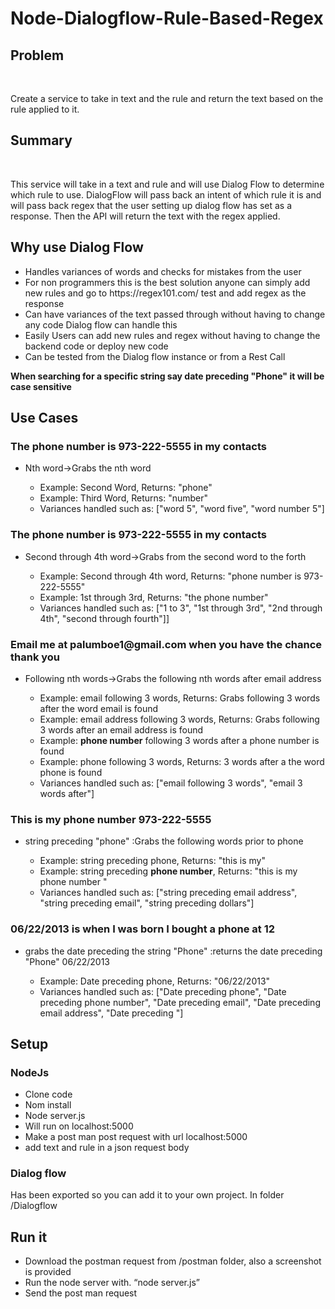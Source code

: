 # Node-Dialogflow-Rule-Based-Regex
<h2>Problem</h2> <p>Create a service to take in text and the rule and return the text based on the rule applied to it. </p>

<h2>Summary</h2> <p>This service will take in a text and rule and will use Dialog Flow to determine which rule to use. DialogFlow will pass back an intent of which rule it is and will pass back regex that the user setting up dialog flow has set as a response. Then the API will return the text with the regex applied.</p>

<h2>Why use Dialog Flow</h2>
<ul>
  <li> Handles variances of words and checks for mistakes from the user</li>
  <li>For non programmers this is the best solution anyone can simply add new rules and go to https://regex101.com/ test and add regex as the response</li>
  <li>Can have variances of the text passed through without having to change any code Dialog flow can handle this</li>
  <li>Easily Users can add new rules and regex without having to change the backend code or deploy new code</li>
  <li>Can be tested from the Dialog flow instance or from a Rest Call</li>
</ul>

<strong>When searching for a specific string say date preceding "Phone" it will be case sensitive</strong>

<h2>Use Cases</h2>
<h3>The phone number is 973-222-5555 in my contacts</h3>
<ul>
    <li>Nth word->Grabs the nth word</li>
        <ul>
            <li>Example: Second Word, Returns: "phone"</li>
            <li>Example: Third Word, Returns: "number"</li>
            <li>Variances handled such as: ["word 5", "word five", "word number 5"]</li>
        </ul>
    </li>
  </ul>
<h3>The phone number is 973-222-5555 in my contacts</h3>
     <ul>
    <li>Second through 4th word->Grabs from the second word to the forth</li>
        <ul>
        <li>Example: Second through 4th word, Returns: "phone number is 973-222-5555"</li>
        <li>Example: 1st through 3rd, Returns: "the phone number"</li>
        <li>Variances handled such as: ["1 to 3", "1st through 3rd", "2nd through 4th", "second through fourth"]]</li>
        </ul>
    </li>
     </ul>
<h3>Email me at palumboe1@gmail.com when you have the chance thank you</h3>
 <ul>
        <li>Following nth words->Grabs the following nth words after email address</li>
        <ul>
        <li>Example: email following 3 words, Returns: Grabs following 3 words after the word email is found</li>
        <li>Example: email address following 3 words, Returns: Grabs following 3 words after an email address is found</li>
        <li>Example: <strong>phone number</strong> following 3 words after a phone number is found</li>
        <li>Example: phone following 3 words, Returns: 3 words after a the word phone is found</li>
        <li>Variances handled such as: ["email following 3 words", "email 3 words after"]</li>
        </ul>
        </li>
    </ul>
    <h3>This is my phone number 973-222-5555 </h3>
     <ul>
        <li>string preceding "phone" :Grabs the following words prior to phone</li>
        <ul>
        <li>Example: string preceding phone, Returns: "this is my"</li>
        <li>Example: string preceding <strong>phone number</strong>, Returns: "this is my phone number "</li>
        <li>Variances handled such as: ["string preceding email address", "string preceding email", "string preceding dollars"]</li>
        </ul>
        </li>
     </ul>
    <h3>06/22/2013 is when I was born I bought a phone at 12 </h3>
    <ul>
        <li>grabs the date preceding the string "Phone" :returns the date preceding "Phone" 06/22/2013</li>
            <ul>
            <li>Example: Date preceding phone, Returns: "06/22/2013"</li>
            <li>Variances handled such as: ["Date preceding phone", "Date preceding phone number", "Date preceding email", "Date preceding email address", "Date preceding <string>"]</li>
            </ul>
            </li>
    </ul>

	
<h2>Setup</h2>
  <h3>NodeJs</h3>
	<ul>
	<li>Clone code</li>
	<li>Nom install</li>
	<li>Node server.js</li>
	<li>Will run on localhost:5000</li>
	<li>Make a post man post request with url localhost:5000</li>
	<li>add text and rule in a json request body</li>
	</ul>
 <h3>Dialog flow </h3>
	<p>Has been exported so you can add it to your own project. In folder /Dialogflow </p>

<h2>Run it</h2>
<ul>
	<li>Download the postman request from /postman folder, also a screenshot is provided</li>
	<li>Run the node server with. “node server.js”</li>
       <li> Send the post man request </li>
</ul>

